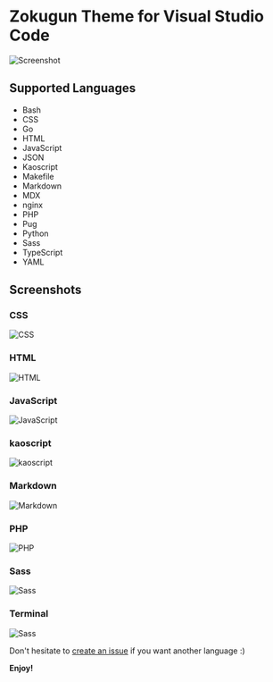 Zokugun Theme for Visual Studio Code
====================================

![Screenshot](https://github.com/zokugun/theme-zokugun-vscode/blob/master/screenshots/screenshot.png?raw=true)

## Supported Languages

- Bash
- CSS
- Go
- HTML
- JavaScript
- JSON
- Kaoscript
- Makefile
- Markdown
- MDX
- nginx
- PHP
- Pug
- Python
- Sass
- TypeScript
- YAML

## Screenshots

### CSS

![CSS](https://github.com/zokugun/theme-zokugun-vscode/blob/master/screenshots/css.png?raw=true)

### HTML

![HTML](https://github.com/zokugun/theme-zokugun-vscode/blob/master/screenshots/html.png?raw=true)

### JavaScript

![JavaScript](https://github.com/zokugun/theme-zokugun-vscode/blob/master/screenshots/javascript.png?raw=true)

### kaoscript

![kaoscript](https://github.com/zokugun/theme-zokugun-vscode/blob/master/screenshots/kaoscript.png?raw=true)

### Markdown

![Markdown](https://github.com/zokugun/theme-zokugun-vscode/blob/master/screenshots/markdown.png?raw=true)

### PHP

![PHP](https://github.com/zokugun/theme-zokugun-vscode/blob/master/screenshots/php.png?raw=true)

### Sass

![Sass](https://github.com/zokugun/theme-zokugun-vscode/blob/master/screenshots/sass.png?raw=true)

### Terminal

![Sass](https://github.com/zokugun/theme-zokugun-vscode/blob/master/screenshots/terminal.png?raw=true)



Don't hesitate to [create an issue](https://github.com/zokugun/theme-zokugun-vscode/issues) if you want another language :)

**Enjoy!**
